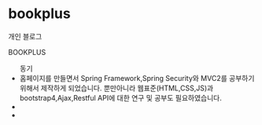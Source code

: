 # bookplus
개인 블로그
<div>BOOKPLUS<div>
<ul>
  <div>동기</div>
  <li>홈페이지를 만들면서 Spring Framework,Spring Security와 MVC2를 공부하기위해서 제작하게 되었습니다.
      뿐만아니라 웹표준(HTML,CSS,JS)과 bootstrap4,Ajax,Restful API에 대한 연구 및 공부도 필요하였습니다. </li>
  <li></li>
  <li></li>
  </ul>
